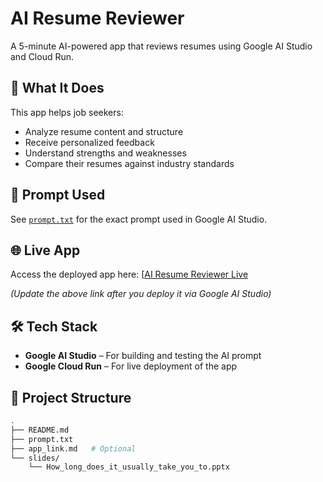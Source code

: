 # AI Resume Reviewer

A 5-minute AI-powered app that reviews resumes using Google AI Studio and Cloud Run.

## 🚀 What It Does

This app helps job seekers:
- Analyze resume content and structure
- Receive personalized feedback
- Understand strengths and weaknesses
- Compare their resumes against industry standards

## 🧠 Prompt Used

See [`prompt.txt`](./prompt.txt) for the exact prompt used in Google AI Studio.

## 🌐 Live App

Access the deployed app here: [[AI Resume Reviewer Live](https://your-cloud-run-link](https://ai-resume-reviewer-408860617009.us-west1.run.app))

_(Update the above link after you deploy it via Google AI Studio)_

## 🛠 Tech Stack

- **Google AI Studio** – For building and testing the AI prompt
- **Google Cloud Run** – For live deployment of the app

## 📂 Project Structure

```bash
.
├── README.md
├── prompt.txt
├── app_link.md   # Optional
└── slides/
    └── How_long_does_it_usually_take_you_to.pptx
